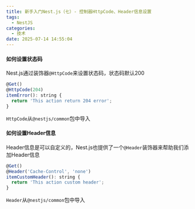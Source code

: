 ```yaml
---
title: 新手入门Nest.js（七）- 控制器HttpCode、Header信息设置
tags:
  - NestJS
categories:
  - 技术
date: 2025-07-14 14:55:04
---
```


#### 如何设置状态码

Nest.js通过装饰器`@HttpCode`来设置状态码，状态码默认200

```javascript
@Get()
@HttpCode(204)
itemError(): string {
  return 'This action return 204 error';
}
```

`HttpCode`从`@nestjs/common`包中导入

#### 如何设置Header信息

Header信息是可以自定义的，Nest.js也提供了一个`@Header`装饰器来帮助我们添加Header信息

```javascript
@Get()
@Header('Cache-Control', 'none')
itemCustomHeader(): string {
  return 'This action custom header';
}
```

`Header`从`@nestjs/common`包中导入
